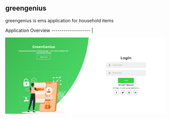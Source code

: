 ## greengenius
greengenius is ems application for household items

Application Overview
------------------- |

<div align="center">
  <img src="/client/images/greengenious login.jpg">
</div>
